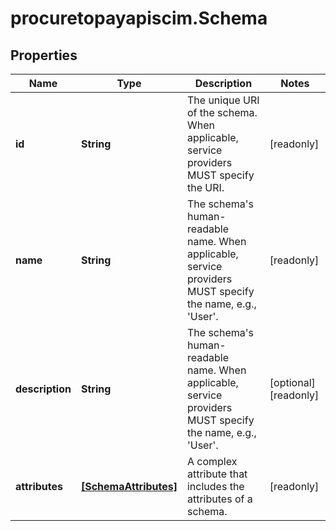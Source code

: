 # procuretopayapiscim.Schema

## Properties

Name | Type | Description | Notes
------------ | ------------- | ------------- | -------------
**id** | **String** | The unique URI of the schema. When applicable, service providers MUST specify the URI. | [readonly] 
**name** | **String** | The schema&#39;s human-readable name.  When applicable, service providers MUST specify the name, e.g., &#39;User&#39;. | [readonly] 
**description** | **String** | The schema&#39;s human-readable name.  When applicable, service providers MUST specify the name, e.g., &#39;User&#39;. | [optional] [readonly] 
**attributes** | [**[SchemaAttributes]**](SchemaAttributes.md) | A complex attribute that includes the attributes of a schema. | [readonly] 


